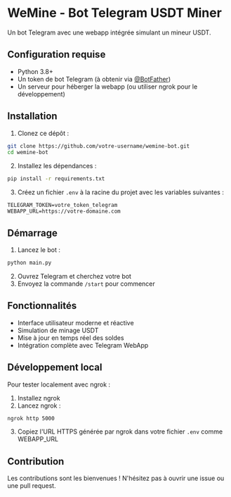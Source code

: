 # WeMine - Bot Telegram USDT Miner

Un bot Telegram avec une webapp intégrée simulant un mineur USDT.

## Configuration requise

- Python 3.8+
- Un token de bot Telegram (à obtenir via [@BotFather](https://t.me/botfather))
- Un serveur pour héberger la webapp (ou utiliser ngrok pour le développement)

## Installation

1. Clonez ce dépôt :
```bash
git clone https://github.com/votre-username/wemine-bot.git
cd wemine-bot
```

2. Installez les dépendances :
```bash
pip install -r requirements.txt
```

3. Créez un fichier `.env` à la racine du projet avec les variables suivantes :
```
TELEGRAM_TOKEN=votre_token_telegram
WEBAPP_URL=https://votre-domaine.com
```

## Démarrage

1. Lancez le bot :
```bash
python main.py
```

2. Ouvrez Telegram et cherchez votre bot
3. Envoyez la commande `/start` pour commencer

## Fonctionnalités

- Interface utilisateur moderne et réactive
- Simulation de minage USDT
- Mise à jour en temps réel des soldes
- Intégration complète avec Telegram WebApp

## Développement local

Pour tester localement avec ngrok :

1. Installez ngrok
2. Lancez ngrok :
```bash
ngrok http 5000
```
3. Copiez l'URL HTTPS générée par ngrok dans votre fichier `.env` comme WEBAPP_URL

## Contribution

Les contributions sont les bienvenues ! N'hésitez pas à ouvrir une issue ou une pull request. 